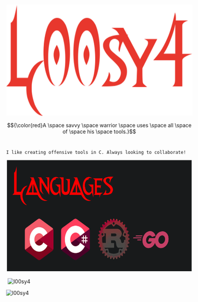 
<p align="center">
  <img width="650" height="300" src="/name.png">
</p>

$${\color{red}A \space savvy \space warrior \space uses \space all \space of \space his \space tools.}$$
&nbsp;
&nbsp;
&nbsp;
&nbsp;
&nbsp;
```
I like creating offensive tools in C. Always looking to collaborate!
```

<p align="center">
  <img width="500" height="300" src="/languages.PNG">
</p>

<p>&nbsp;<img align="center" src="https://github-readme-stats.vercel.app/api?username=l00sy4&theme=shadow_red&show_icons=true&locale=en" alt="l00sy4" /></p>

<p><img align="inline-block" src="https://github-readme-streak-stats.herokuapp.com/?user=l00sy4&theme=shadow_red" alt="l00sy4" /></p>

